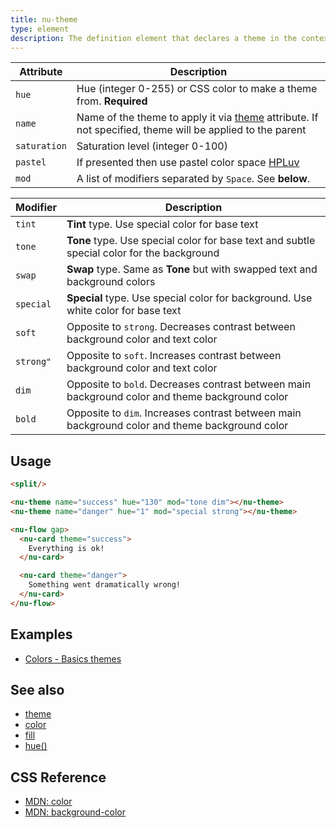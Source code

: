 ```yaml
---
title: nu-theme
type: element
description: The definition element that declares a theme in the context of its parent.
---
```


|Attribute|Description|
|-----|-----|
|`hue`|Hue (integer 0-255) or CSS color to make a theme from. **Required**|
|`name`|Name of the theme to apply it via [theme](../styles/theme.md) attribute. If not specified, theme will be applied to the parent|
|`saturation`|Saturation level (integer 0-100)|
|`pastel`|If presented then use pastel color space [HPLuv](!https://www.hsluv.org/comparison/)|
|`mod`|A list of modifiers separated by `Space`. See **below**.|

|Modifier|Description|
|-----|-----|
|`tint`|**Tint** type. Use special color for base text|
|`tone`|**Tone** type. Use special color for base text and subtle special color for the background|
|`swap`|**Swap** type. Same as **Tone** but with swapped text and background colors|
|`special`|**Special** type. Use special color for background. Use white color for base text|
|`soft`|Opposite to `strong`. Decreases contrast between background color and text color|
|`strong"`|Opposite to `soft`. Increases contrast between background color and text color|
|`dim`|Opposite to `bold`. Decreases contrast between main background color and theme background color|
|`bold`|Opposite to `dim`. Increases contrast between main background color and theme background color|

## Usage

```html
<split/>

<nu-theme name="success" hue="130" mod="tone dim"></nu-theme>
<nu-theme name="danger" hue="1" mod="special strong"></nu-theme>

<nu-flow gap>
  <nu-card theme="success">
    Everything is ok!
  </nu-card>

  <nu-card theme="danger">
    Something went dramatically wrong!
  </nu-card>
</nu-flow>
```

## Examples

* [Colors - Basics themes](../../storybook/colors/basic-themes.md)

## See also

* [theme](../styles/theme.md)
* [color](../styles/color.md)
* [fill](../styles/fill.md)
* [hue()](../functions/hue.md)

## CSS Reference

* [MDN: color](!https://developer.mozilla.org/en-US/docs/Web/CSS/color)
* [MDN: background-color](!https://developer.mozilla.org/en-US/docs/Web/CSS/background-color)
